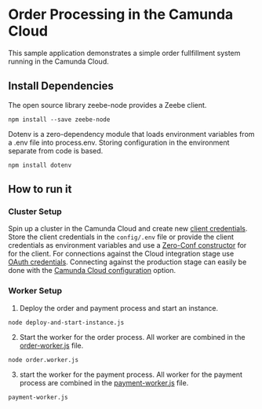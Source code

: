 # Order Processing in the Camunda Cloud 
This sample application demonstrates a simple order fullfillment system running in the Camunda Cloud.

## Install Dependencies
The open source library zeebe-node provides a Zeebe client.

```
npm install --save zeebe-node
```

Dotenv is a zero-dependency module that loads environment variables from a .env file into process.env. Storing configuration in the environment separate from code is based.

```
npm install dotenv
```
## How to run it

### Cluster Setup
Spin up a cluster in the Camunda Cloud and create new [client credentials](https://docs.camunda.io/docs/components/cloud-console/manage-clusters/manage-api-clients/). Store the client credentials in the ```config/.env``` file or provide the client credentials as environment variables and use a [Zero-Conf constructor](https://github.com/camunda-community-hub/zeebe-client-node-js#zero-conf-constructor) for for the client.
For connections against the Cloud integration stage use [OAuth credentials](https://github.com/camunda-community-hub/zeebe-client-node-js#oauth). Connecting against the production stage can easily be done with the [Camunda Cloud configuration](https://github.com/camunda-community-hub/zeebe-client-node-js#camunda-cloudh) option.

### Worker Setup
1. Deploy the order and payment process and start an instance.  
```
node deploy-and-start-instance.js
```

2. Start the worker for the order process. All worker are combined in the [order-worker.js]() file.
```
node order.worker.js
```

3. start the worker for the payment process. All worker for the payment process are combined in the [payment-worker.js]() file.
```
payment-worker.js
```
